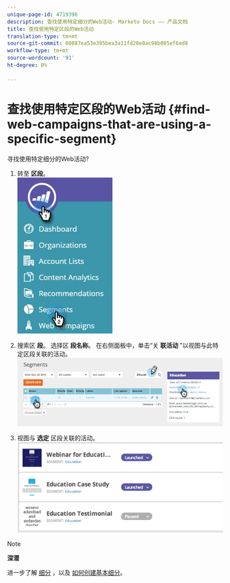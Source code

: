 ```yaml
---
unique-page-id: 4719396
description: 查找使用特定细分的Web活动- Marketo Docs —— 产品文档
title: 查找使用特定区段的Web活动
translation-type: tm+mt
source-git-commit: 00887ea53e395bea3a11fd28e0ac98b085ef6ed8
workflow-type: tm+mt
source-wordcount: '91'
ht-degree: 0%

---
```



# 查找使用特定区段的Web活动 {#find-web-campaigns-that-are-using-a-specific-segment}

寻找使用特定细分的Web活动?

1. 转至 **区段**。\
   ![](assets/new-dropdown-segments-hand-1.jpg)

1. 搜索区 **段**。 选择区 **段名称**。 在右侧面板中，单击“关 **联活动** ”以视图与此特定区段关联的活动。\
   ![](assets/image2014-11-26-14-21-59.png)

1. 视图与 **选定** 区段关联的活动。\
   ![](assets/image2014-11-26-14-3a25-3a30.png)

>[!NOTE]
>
>**深潜**
>
>进一步了解 [细分](web-segments.md) ，以及 [如何创建基本细分](create-a-basic-web-segment.md)。

